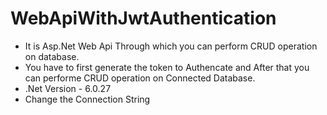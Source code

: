 # WebApiWithJwtAuthentication
- It is Asp.Net Web Api Through which you can perform CRUD operation on database.
- You have to first generate the token to Authencate and After that you can performe CRUD operation on Connected Database.
- .Net Version - 6.0.27
- Change the Connection String
